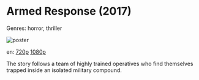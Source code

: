 # Armed Response (2017)

Genres: horror, thriller

![poster](http://image.tmdb.org/t/p/w500/2qSm5Ru9LeAnzSb3oWJtsogwfxb.jpg)

en:
  [720p](magnet:?xt=urn:btih:3E0AED93CC1616BCB111774693420B080EBD37B2&tr=udp://glotorrents.pw:6969/announce&tr=udp://tracker.opentrackr.org:1337/announce&tr=udp://torrent.gresille.org:80/announce&tr=udp://tracker.openbittorrent.com:80&tr=udp://tracker.coppersurfer.tk:6969&tr=udp://tracker.leechers-paradise.org:6969&tr=udp://p4p.arenabg.ch:1337&tr=udp://tracker.internetwarriors.net:1337)
  [1080p](magnet:?xt=urn:btih:C1314117E221E2C4D99ACC5AA58BD009DB400E12&tr=udp://glotorrents.pw:6969/announce&tr=udp://tracker.opentrackr.org:1337/announce&tr=udp://torrent.gresille.org:80/announce&tr=udp://tracker.openbittorrent.com:80&tr=udp://tracker.coppersurfer.tk:6969&tr=udp://tracker.leechers-paradise.org:6969&tr=udp://p4p.arenabg.ch:1337&tr=udp://tracker.internetwarriors.net:1337)
  


The story follows a team of highly trained operatives who find themselves trapped inside an isolated military compound.